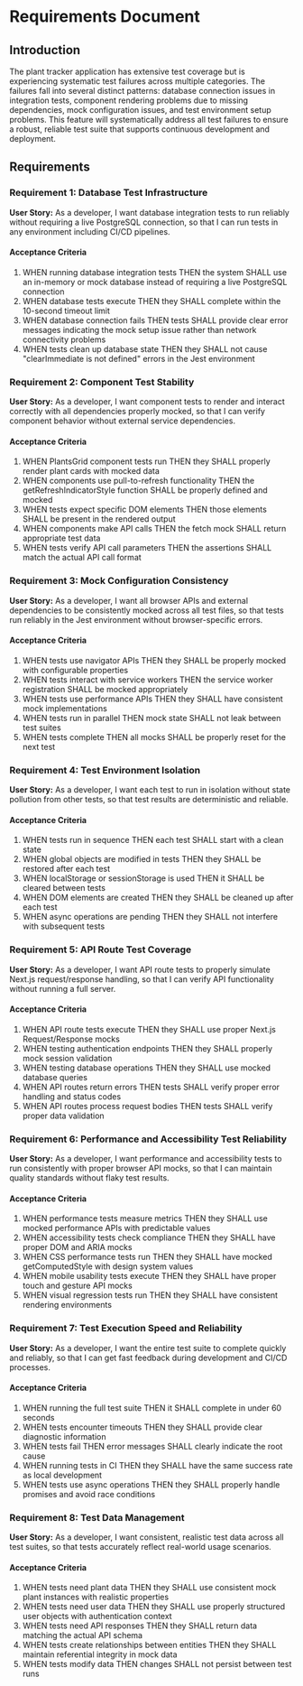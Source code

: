 # Requirements Document

## Introduction

The plant tracker application has extensive test coverage but is experiencing systematic test failures across multiple categories. The failures fall into several distinct patterns: database connection issues in integration tests, component rendering problems due to missing dependencies, mock configuration issues, and test environment setup problems. This feature will systematically address all test failures to ensure a robust, reliable test suite that supports continuous development and deployment.

## Requirements

### Requirement 1: Database Test Infrastructure

**User Story:** As a developer, I want database integration tests to run reliably without requiring a live PostgreSQL connection, so that I can run tests in any environment including CI/CD pipelines.

#### Acceptance Criteria

1. WHEN running database integration tests THEN the system SHALL use an in-memory or mock database instead of requiring a live PostgreSQL connection
2. WHEN database tests execute THEN they SHALL complete within the 10-second timeout limit
3. WHEN database connection fails THEN tests SHALL provide clear error messages indicating the mock setup issue rather than network connectivity problems
4. WHEN tests clean up database state THEN they SHALL not cause "clearImmediate is not defined" errors in the Jest environment

### Requirement 2: Component Test Stability

**User Story:** As a developer, I want component tests to render and interact correctly with all dependencies properly mocked, so that I can verify component behavior without external service dependencies.

#### Acceptance Criteria

1. WHEN PlantsGrid component tests run THEN they SHALL properly render plant cards with mocked data
2. WHEN components use pull-to-refresh functionality THEN the getRefreshIndicatorStyle function SHALL be properly defined and mocked
3. WHEN tests expect specific DOM elements THEN those elements SHALL be present in the rendered output
4. WHEN components make API calls THEN the fetch mock SHALL return appropriate test data
5. WHEN tests verify API call parameters THEN the assertions SHALL match the actual API call format

### Requirement 3: Mock Configuration Consistency

**User Story:** As a developer, I want all browser APIs and external dependencies to be consistently mocked across all test files, so that tests run reliably in the Jest environment without browser-specific errors.

#### Acceptance Criteria

1. WHEN tests use navigator APIs THEN they SHALL be properly mocked with configurable properties
2. WHEN tests interact with service workers THEN the service worker registration SHALL be mocked appropriately
3. WHEN tests use performance APIs THEN they SHALL have consistent mock implementations
4. WHEN tests run in parallel THEN mock state SHALL not leak between test suites
5. WHEN tests complete THEN all mocks SHALL be properly reset for the next test

### Requirement 4: Test Environment Isolation

**User Story:** As a developer, I want each test to run in isolation without state pollution from other tests, so that test results are deterministic and reliable.

#### Acceptance Criteria

1. WHEN tests run in sequence THEN each test SHALL start with a clean state
2. WHEN global objects are modified in tests THEN they SHALL be restored after each test
3. WHEN localStorage or sessionStorage is used THEN it SHALL be cleared between tests
4. WHEN DOM elements are created THEN they SHALL be cleaned up after each test
5. WHEN async operations are pending THEN they SHALL not interfere with subsequent tests

### Requirement 5: API Route Test Coverage

**User Story:** As a developer, I want API route tests to properly simulate Next.js request/response handling, so that I can verify API functionality without running a full server.

#### Acceptance Criteria

1. WHEN API route tests execute THEN they SHALL use proper Next.js Request/Response mocks
2. WHEN testing authentication endpoints THEN they SHALL properly mock session validation
3. WHEN testing database operations THEN they SHALL use mocked database queries
4. WHEN API routes return errors THEN tests SHALL verify proper error handling and status codes
5. WHEN API routes process request bodies THEN tests SHALL verify proper data validation

### Requirement 6: Performance and Accessibility Test Reliability

**User Story:** As a developer, I want performance and accessibility tests to run consistently with proper browser API mocks, so that I can maintain quality standards without flaky test results.

#### Acceptance Criteria

1. WHEN performance tests measure metrics THEN they SHALL use mocked performance APIs with predictable values
2. WHEN accessibility tests check compliance THEN they SHALL have proper DOM and ARIA mocks
3. WHEN CSS performance tests run THEN they SHALL have mocked getComputedStyle with design system values
4. WHEN mobile usability tests execute THEN they SHALL have proper touch and gesture API mocks
5. WHEN visual regression tests run THEN they SHALL have consistent rendering environments

### Requirement 7: Test Execution Speed and Reliability

**User Story:** As a developer, I want the entire test suite to complete quickly and reliably, so that I can get fast feedback during development and CI/CD processes.

#### Acceptance Criteria

1. WHEN running the full test suite THEN it SHALL complete in under 60 seconds
2. WHEN tests encounter timeouts THEN they SHALL provide clear diagnostic information
3. WHEN tests fail THEN error messages SHALL clearly indicate the root cause
4. WHEN running tests in CI THEN they SHALL have the same success rate as local development
5. WHEN tests use async operations THEN they SHALL properly handle promises and avoid race conditions

### Requirement 8: Test Data Management

**User Story:** As a developer, I want consistent, realistic test data across all test suites, so that tests accurately reflect real-world usage scenarios.

#### Acceptance Criteria

1. WHEN tests need plant data THEN they SHALL use consistent mock plant instances with realistic properties
2. WHEN tests need user data THEN they SHALL use properly structured user objects with authentication context
3. WHEN tests need API responses THEN they SHALL return data matching the actual API schema
4. WHEN tests create relationships between entities THEN they SHALL maintain referential integrity in mock data
5. WHEN tests modify data THEN changes SHALL not persist between test runs